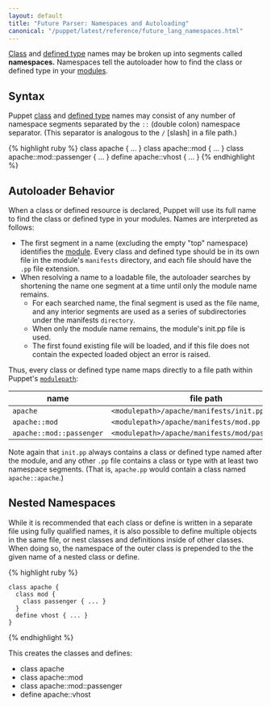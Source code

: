 ```yaml
---
layout: default
title: "Future Parser: Namespaces and Autoloading"
canonical: "/puppet/latest/reference/future_lang_namespaces.html"
---
```


[classes]: ./future_lang_classes.html
[define]: ./future_lang_defined_types.html
[import]: ./future_lang_import.html
[variables]: ./future_lang_variables.html
[modulepath]: ./modules_fundamentals.html#the-modulepath
[module]: ./modules_fundamentals.html
[scopes]: ./future_lang_scope.html
[include]: ./future_lang_classes.html#using-include
[PUP-121]: https://tickets.puppetlabs.com/browse/PUP-121
[inherits]: ./future_lang_classes.html#inheritance
[allowed]: ./future_lang_reserved.html#classes-and-types
[relative_below]: #aside-historical-context


[Class][classes] and [defined type][define] names may be broken up into segments called **namespaces.** Namespaces tell the autoloader how to find the class or defined type in your [modules][module].

Syntax
-----

Puppet [class][classes] and [defined type][define] names may consist of any number of namespace segments separated by the `::` (double colon) namespace separator. (This separator is analogous to the `/` \[slash\] in a file path.)

{% highlight ruby %}
    class apache { ... }
    class apache::mod { ... }
    class apache::mod::passenger { ... }
    define apache::vhost { ... }
{% endhighlight %}

Autoloader Behavior
-----

When a class or defined resource is declared, Puppet will use its full name to find the class or defined type in your modules. Names are interpreted as follows:

* The first segment in a name (excluding the empty "top" namespace) identifies the [module][]. Every class and defined type should be in its own file in the module's `manifests` directory, and each file should have the `.pp` file extension.
* When resolving a name to a loadable file, the autoloader searches by shortening the name one segment at a time until only the module name remains.
  * For each searched name, the final segment is used as the file name, and any interior segments
    are used as a series of subdirectories under the manifests `directory`.
  * When only the module name remains, the module's init.pp file is used.
  * The first found existing file will be loaded, and if this file does not contain the expected
    loaded object an error is raised.


Thus, every class or defined type name maps directly to a file path within Puppet's [`modulepath`][modulepath]:

name                     | file path
------------------------ | ---------
`apache`                 | `<modulepath>/apache/manifests/init.pp`
`apache::mod`            | `<modulepath>/apache/manifests/mod.pp`
`apache::mod::passenger` | `<modulepath>/apache/manifests/mod/passenger.pp`

Note again that `init.pp` always contains a class or defined type named after the module, and any other `.pp` file contains a class or type with at least two namespace segments. (That is, `apache.pp` would contain a class named `apache::apache`.)

Nested Namespaces
---

While it is recommended that each class or define is written in a separate file using fully qualified names, it is also possible to define multiple objects in the same file, or nest classes and definitions inside of other classes. When doing so, the namespace of the outer class is prepended to the the given name of a nested class or define.

{% highlight ruby %}

    class apache {
      class mod {
        class passenger { ... }
      }
      define vhost { ... }
    }
{% endhighlight %}

This creates the classes and defines:

* class apache
* class apache::mod
* class apache::mod::passenger
* define apache::vhost
